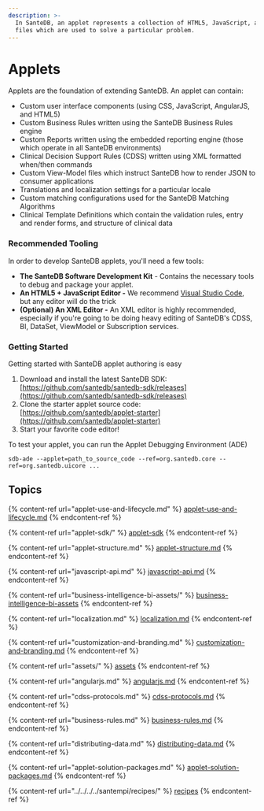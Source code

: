 ```yaml
---
description: >-
  In SanteDB, an applet represents a collection of HTML5, JavaScript, and XML
  files which are used to solve a particular problem.
---
```


# Applets

Applets are the foundation of extending SanteDB. An applet can contain:

* Custom user interface components (using CSS, JavaScript, AngularJS, and HTML5)
* Custom Business Rules written using the SanteDB Business Rules engine
* Custom Reports written using the embedded reporting engine (those which operate in all SanteDB environments)
* Clinical Decision Support Rules (CDSS) written using XML formatted when/then commands
* Custom View-Model files which instruct SanteDB how to render JSON to consumer applications
* Translations and localization settings for a particular locale
* Custom matching configurations used for the SanteDB Matching Algorithms
* Clinical Template Definitions which contain the validation rules, entry and render forms, and structure of clinical data

### Recommended Tooling

In order to develop SanteDB applets, you'll need a few tools:

* **The SanteDB Software Development Kit** - Contains the necessary tools to debug and package your applet.
* **An HTML5 + JavaScript Editor -** We recommend [Visual Studio Code](https://code.visualstudio.com/), but any editor will do the trick
* **(Optional) An XML Editor -** An XML editor is highly recommended, especially if you're going to be doing heavy editing of SanteDB's CDSS, BI, DataSet, ViewModel or Subscription services.

### Getting Started

Getting started with SanteDB applet authoring is easy

1. Download and install the latest SanteDB SDK: [https://github.com/santedb/santedb-sdk/releases](https://github.com/santedb/santedb-sdk/releases)
2. Clone the starter applet source code: [https://github.com/santedb/applet-starter](https://github.com/santedb/applet-starter)
3. Start your favorite code editor!

To test your applet, you can run the Applet Debugging Environment (ADE)&#x20;

```
sdb-ade --applet=path_to_source_code --ref=org.santedb.core --ref=org.santedb.uicore ...
```

## Topics

{% content-ref url="applet-use-and-lifecycle.md" %}
[applet-use-and-lifecycle.md](applet-use-and-lifecycle.md)
{% endcontent-ref %}

{% content-ref url="applet-sdk/" %}
[applet-sdk](applet-sdk/)
{% endcontent-ref %}

{% content-ref url="applet-structure.md" %}
[applet-structure.md](applet-structure.md)
{% endcontent-ref %}

{% content-ref url="javascript-api.md" %}
[javascript-api.md](javascript-api.md)
{% endcontent-ref %}

{% content-ref url="business-intelligence-bi-assets/" %}
[business-intelligence-bi-assets](business-intelligence-bi-assets/)
{% endcontent-ref %}

{% content-ref url="localization.md" %}
[localization.md](localization.md)
{% endcontent-ref %}

{% content-ref url="customization-and-branding.md" %}
[customization-and-branding.md](customization-and-branding.md)
{% endcontent-ref %}

{% content-ref url="assets/" %}
[assets](assets/)
{% endcontent-ref %}

{% content-ref url="angularjs.md" %}
[angularjs.md](angularjs.md)
{% endcontent-ref %}

{% content-ref url="cdss-protocols.md" %}
[cdss-protocols.md](cdss-protocols.md)
{% endcontent-ref %}

{% content-ref url="business-rules.md" %}
[business-rules.md](business-rules.md)
{% endcontent-ref %}

{% content-ref url="distributing-data.md" %}
[distributing-data.md](distributing-data.md)
{% endcontent-ref %}

{% content-ref url="applet-solution-packages.md" %}
[applet-solution-packages.md](applet-solution-packages.md)
{% endcontent-ref %}

{% content-ref url="../../../../santempi/recipes/" %}
[recipes](../../../../santempi/recipes/)
{% endcontent-ref %}
